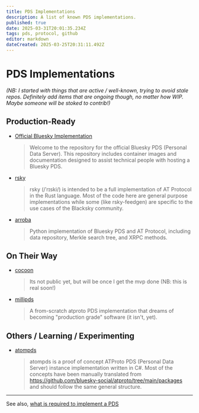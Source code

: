 ```yaml
---
title: PDS Implementations
description: A list of known PDS implementations.
published: true
date: 2025-03-31T20:01:35.234Z
tags: pds, protocol, github
editor: markdown
dateCreated: 2025-03-25T20:31:11.492Z
---
```


# PDS Implementations

*(NB: I started with things that are active / well-known, trying to avoid stale repos. Definitely add items that are ongoing though, no matter how WIP. Maybe someone will be stoked to contrib!)*


## Production-Ready

- [Official Bluesky Implementation](https://github.com/bluesky-social/pds)
  > Welcome to the repository for the official Bluesky PDS (Personal Data Server). This repository includes container images and documentation designed to assist technical people with hosting a Bluesky PDS.
- [rsky](https://github.com/blacksky-algorithms/rsky)
  > rsky (/ˈrɪski/) is intended to be a full implementation of AT Protocol in the Rust language. Most of the code here are general purpose implementations while some (like rsky-feedgen) are specific to the use cases of the Blacksky community.
- [arroba](https://github.com/snarfed/arroba)
  > Python implementation of Bluesky PDS and AT Protocol, including data repository, Merkle search tree, and XRPC methods.


## On Their Way 

- [cocoon](https://github.com/haileyok/cocoon)
  > Its not public yet, but will be once I get the mvp done (NB: this is real soon!)
- [millipds](https://github.com/DavidBuchanan314/millipds)
  > A from-scratch atproto PDS implementation that dreams of becoming "production grade" software (it isn't, yet).


## Others / Learning / Experimenting

- [atompds](https://github.com/PassiveModding/atompds)
  > atompds is a proof of concept ATProto PDS (Personal Data Server) instance implementation written in C#. Most of the concepts have been manually translated from https://github.com/bluesky-social/atproto/tree/main/packages and should follow the same general structure.
  
---

See also, [what is required to implement a PDS](/wiki/reference/community/implementations/pds-implementations/requirements)